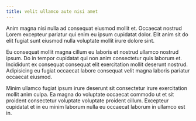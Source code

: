 ```yaml
---
title: velit ullamco aute nisi amet
---
```


Anim magna nisi nulla ad consequat eiusmod mollit et. Occaecat nostrud Lorem excepteur pariatur qui enim eu ipsum cupidatat dolor. Elit anim sit do elit fugiat sunt eiusmod nulla voluptate mollit irure dolore sint.

Eu consequat mollit magna cillum eu laboris et nostrud ullamco nostrud ipsum. Do in tempor cupidatat qui non anim consectetur quis laborum et. Incididunt ex consequat consequat elit exercitation mollit deserunt nostrud. Adipisicing eu fugiat occaecat labore consequat velit magna laboris pariatur occaecat eiusmod.

Minim ullamco fugiat ipsum irure deserunt sit consectetur irure exercitation mollit anim culpa. Ea magna do voluptate occaecat commodo ut et sit proident consectetur voluptate voluptate proident cillum. Excepteur cupidatat et in eu minim laborum nulla eu occaecat laborum in ullamco est in.